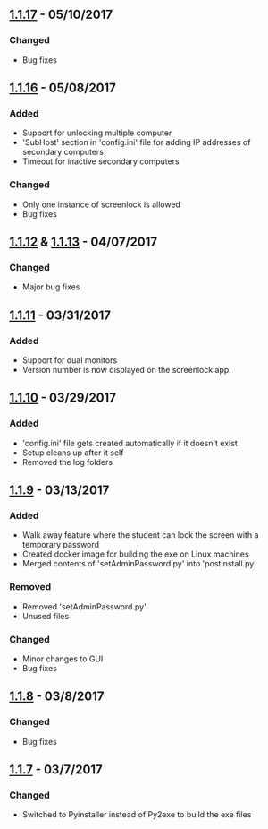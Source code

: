 ## [1.1.17]  -  05/10/2017
### Changed
- Bug fixes

## [1.1.16]  -  05/08/2017
### Added
- Support for unlocking multiple computer
- 'SubHost' section in 'config.ini' file for adding IP addresses of secondary computers
- Timeout for inactive secondary computers

### Changed
- Only one instance of screenlock is allowed
- Bug fixes

## [1.1.12] & [1.1.13]  -  04/07/2017
### Changed
- Major bug fixes

## [1.1.11]  -  03/31/2017
### Added
- Support for dual monitors
- Version number is now displayed on the screenlock app.

## [1.1.10]  -  03/29/2017
### Added
- 'config.ini' file gets created automatically if it doesn't exist
- Setup cleans up after it self
- Removed the log folders
    
## [1.1.9]  -  03/13/2017
### Added
- Walk away feature where the student can lock the screen with a temporary password
- Created docker image for building the exe on Linux machines
- Merged contents of 'setAdminPassword.py' into 'postInstall.py'

### Removed   
- Removed 'setAdminPassword.py'
- Unused files

### Changed
- Minor changes to GUI
- Bug fixes 

## [1.1.8]  -  03/8/2017
### Changed
- Bug fixes

## [1.1.7]  -  03/7/2017
### Changed
- Switched to Pyinstaller instead of Py2exe to build the exe files

[1.1.17]: https://github.com/ufabdyop/screenlock/releases/tag/1.1.17
[1.1.16]: https://github.com/ufabdyop/screenlock/releases/tag/1.1.16
[1.1.13]: https://github.com/ufabdyop/screenlock/releases/tag/1.1.13
[1.1.12]: https://github.com/ufabdyop/screenlock/releases/tag/1.1.12
[1.1.11]: https://github.com/ufabdyop/screenlock/releases/tag/1.1.11
[1.1.10]: https://github.com/ufabdyop/screenlock/releases/tag/1.1.10
[1.1.9]: https://github.com/ufabdyop/screenlock/releases/tag/1.1.9
[1.1.8]: https://github.com/ufabdyop/screenlock/releases/tag/1.1.8
[1.1.7]: https://github.com/ufabdyop/screenlock/releases/tag/1.1.7
